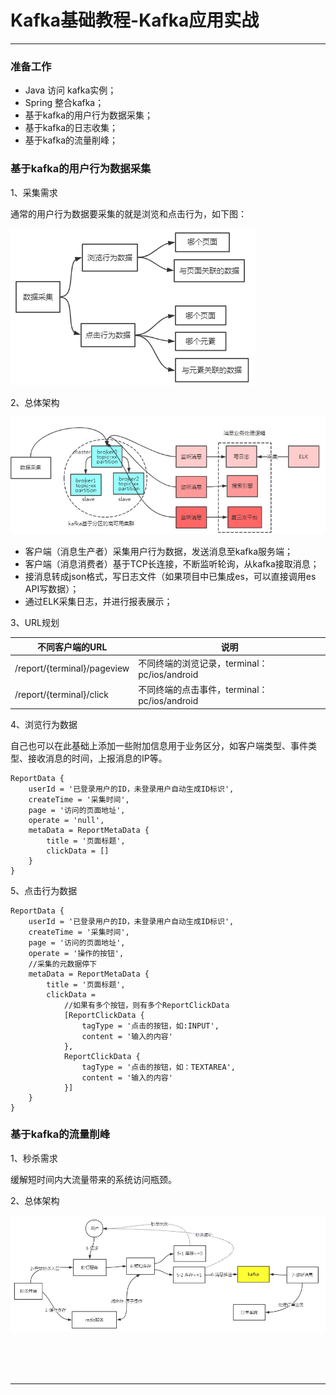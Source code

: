 # Kafka基础教程-Kafka应用实战

---

### 准备工作

* Java 访问 kafka实例；
* Spring 整合kafka；
* 基于kafka的用户行为数据采集；
* 基于kafka的日志收集；
* 基于kafka的流量削峰；

### 基于kafka的用户行为数据采集

1、采集需求

通常的用户行为数据要采集的就是浏览和点击行为，如下图：

![img](images/1614565854600.png)

2、总体架构

![img](images/1614565901600.png)

* 客户端（消息生产者）采集用户行为数据，发送消息至kafka服务端；
* 客户端（消息消费者）基于TCP长连接，不断监听轮询，从kafka接取消息；
* 接消息转成json格式，写日志文件（如果项目中已集成es，可以直接调用es API写数据）；
* 通过ELK采集日志，并进行报表展示；

3、URL规划

| 不同客户端的URL             | 说明                                         |
| --------------------------- | -------------------------------------------- |
| /report/{terminal}/pageview | 不同终端的浏览记录，terminal：pc/ios/android |
| /report/{terminal}/click    | 不同终端的点击事件，terminal：pc/ios/android |

4、浏览行为数据

自己也可以在此基础上添加一些附加信息用于业务区分，如客户端类型、事件类型、接收消息的时间，上报消息的IP等。

~~~plaintext
ReportData {
	userId = '已登录用户的ID，未登录用户自动生成ID标识',
	createTime = '采集时间',
	page = '访问的页面地址',
	operate = 'null',
	metaData = ReportMetaData {
		title = '页面标题',
		clickData = []
	}
}
~~~

5、点击行为数据

~~~plaintext
ReportData {
	userId = '已登录用户的ID，未登录用户自动生成ID标识',
	createTime = '采集时间',
	page = '访问的页面地址',
	operate = '操作的按钮',
	//采集的元数据停下
	metaData = ReportMetaData {
		title = '页面标题',
		clickData =
			//如果有多个按钮，则有多个ReportClickData
			[ReportClickData {
				tagType = '点击的按钮，如:INPUT',
				content = '输入的内容'
			},
			ReportClickData {
				tagType = '点击的按钮，如：TEXTAREA',
				content = '输入的内容'
			}]
	}
}
~~~

### 基于kafka的流量削峰

1、秒杀需求

缓解短时间内大流量带来的系统访问瓶颈。

2、总体架构

![img](images/1614566401185.png)



<br/><br/><br/>

---


